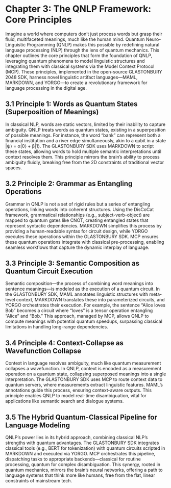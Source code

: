 # Chapter 3: The QNLP Framework: Core Principles

Imagine a world where computers don’t just process words but grasp their fluid, multifaceted meanings, much like the human mind. Quantum Neuro-Linguistic Programming (QNLP) makes this possible by redefining natural language processing (NLP) through the lens of quantum mechanics. This chapter outlines the core principles that form the foundation of QNLP, leveraging quantum phenomena to model linguistic structures and integrating them with classical systems via the Model Context Protocol (MCP). These principles, implemented in the open-source GLASTONBURY 2048 SDK, harness novel linguistic artifact languages—MAML, MARKDOWN, and YORGO—to create a revolutionary framework for language processing in the digital age.

## 3.1 Principle 1: Words as Quantum States (Superposition of Meanings)
In classical NLP, words are static vectors, limited by their inability to capture ambiguity. QNLP treats words as quantum states, existing in a superposition of possible meanings. For instance, the word “bank” can represent both a financial institution and a river edge simultaneously, akin to a qubit in a state |ψ⟩ = α|0⟩ + β|1⟩. The GLASTONBURY SDK uses MARKDOWN to script these states, allowing words to hold multiple semantic interpretations until context resolves them. This principle mirrors the brain’s ability to process ambiguity fluidly, breaking free from the 2D constraints of traditional vector spaces.

## 3.2 Principle 2: Grammar as Entangling Operations
Grammar in QNLP is not a set of rigid rules but a series of entangling operations, linking words into coherent structures. Using the DisCoCat framework, grammatical relationships (e.g., subject-verb-object) are mapped to quantum gates like CNOT, creating entangled states that represent syntactic dependencies. MARKDOWN simplifies this process by providing a human-readable syntax for circuit design, while YORGO executes these operations within the GLASTONBURY SDK. MCP ensures these quantum operations integrate with classical pre-processing, enabling seamless workflows that capture the dynamic interplay of language.

## 3.3 Principle 3: Semantic Composition as Quantum Circuit Execution
Semantic composition—the process of combining word meanings into sentence meanings—is modeled as the execution of a quantum circuit. In the GLASTONBURY SDK, MAML annotates linguistic structures with meta-level context, MARKDOWN translates these into parameterized circuits, and YORGO orchestrates their execution. For example, the sentence “Alice loves Bob” becomes a circuit where “loves” is a tensor operation entangling “Alice” and “Bob.” This approach, managed by MCP, allows QNLP to compute meanings with potential quantum speedups, surpassing classical limitations in handling long-range dependencies.

## 3.4 Principle 4: Context-Collapse as Wavefunction Collapse
Context in language resolves ambiguity, much like quantum measurement collapses a wavefunction. In QNLP, context is encoded as a measurement operation on a quantum state, collapsing superposed meanings into a single interpretation. The GLASTONBURY SDK uses MCP to route context data to quantum servers, where measurements extract linguistic features. MAML’s annotations guide this process, ensuring context-aware outputs. This principle enables QNLP to model real-time disambiguation, vital for applications like semantic search and dialogue systems.

## 3.5 The Hybrid Quantum-Classical Pipeline for Language Modeling
QNLP’s power lies in its hybrid approach, combining classical NLP’s strengths with quantum advantages. The GLASTONBURY SDK integrates classical tools (e.g., BERT for tokenization) with quantum circuits scripted in MARKDOWN and executed via YORGO. MCP orchestrates this pipeline, dispatching tasks to appropriate backends—classical for routine processing, quantum for complex disambiguation. This synergy, rooted in quantum mechanics, mirrors the brain’s neural networks, offering a path to language systems that think more like humans, free from the flat, linear constraints of mainstream tech.